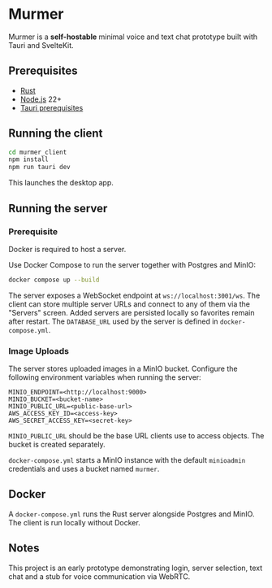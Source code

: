 # Murmer

Murmer is a **self-hostable** minimal voice and text chat prototype built with Tauri and SvelteKit.

## Prerequisites
- [Rust](https://www.rust-lang.org/tools/install)
- [Node.js](https://nodejs.org) 22+
- [Tauri prerequisites](https://v2.tauri.app/start/prerequisites/)

## Running the client
```bash
cd murmer_client
npm install
npm run tauri dev
```
This launches the desktop app.

## Running the server
### Prerequisite
Docker is required to host a server.

Use Docker Compose to run the server together with Postgres and MinIO:
```bash
docker compose up --build
```
The server exposes a WebSocket endpoint at `ws://localhost:3001/ws`. The client can store multiple server URLs and connect to any of them via the "Servers" screen. Added servers are persisted locally so favorites remain after restart.
The `DATABASE_URL` used by the server is defined in `docker-compose.yml`.

### Image Uploads

The server stores uploaded images in a MinIO bucket. Configure the following environment variables when running the server:

```
MINIO_ENDPOINT=<http://localhost:9000>
MINIO_BUCKET=<bucket-name>
MINIO_PUBLIC_URL=<public-base-url>
AWS_ACCESS_KEY_ID=<access-key>
AWS_SECRET_ACCESS_KEY=<secret-key>
```

`MINIO_PUBLIC_URL` should be the base URL clients use to access objects. The bucket is created separately.

`docker-compose.yml` starts a MinIO instance with the default `minioadmin` credentials and uses a bucket named `murmer`.

## Docker
A `docker-compose.yml` runs the Rust server alongside Postgres and MinIO. The client is run locally without Docker.

## Notes
This project is an early prototype demonstrating login, server selection, text chat and a stub for voice communication via WebRTC.
